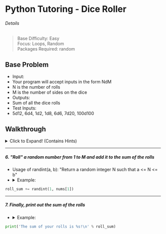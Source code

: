 # Python Tutoring - Dice Roller

###### Details

> Base Difficulty: Easy </br>
> Focus: Loops, Random </br>
> Packages Required: random </br>

Base Problem
------
- Input:
 - Your program will accept inputs in the form NdM
 - N is the number of rolls
 - M is the number of sides on the dice
- Outputs:
 - Sum of all the dice rolls
- Test Inputs:
 - 5d12, 6d4, 1d2, 1d8, 6d6, 7d20, 100d100

Walkthrough
------
<Details>
  <summary>Click to Expand! (Contains Hints)</summary> </br>
  <!-- <section> -->

  ##### 1. Get user input using the input() function
  <ul>
  <li> It takes a string as inputs (usually a prompt for the user to type something in) </li>
  <li> <details><summary>Example:</summary>

  ```python
  user_in = input("Please input a roll in the form NdM:\t")
  ```
  </details> </li>
  </ul>

  ***

  ##### 2. Make a variable to keep track of the sum of our rolls
  <ul>
  <li> An integer </li>
  <li> <details><summary>Example:</summary>

  ```python
  roll_sum = 0
  ```
  </details> </li>
  </ul>

  ***

  ##### 3. Split our string into a list of just the two numbers
  <ul>
  <li> This will take a string like "6d4" and return a list like ["6", "4"]. </li>
  <li> It uses the "d" we typed in for 6d4 as the delimeter, which is something that is used to divide the text </li>
  <li> <details><summary>Example:</summary>

  ```python
  str_n = user_in.split("d")
  ```
  </details> </li>
  </ul>

  ***

  ##### 4. Turning our list of strings into a list of integers
  <ul>
  <li> Run through all numbers (currently strings) in the list and convert them to integers </li>
  <li> <details><summary>Example:</summary>

  ```python
  nums = [int(n) for n in str_n]
  ```
  </details> </li>
  </ul>

  ***

  ##### 5. Make a for loop repeating N times, used to re-roll our dice
  - N being the first number in NdM
  - N is also stored in nums[0]
  - <details><summary>Example:</summary>

  ```python
  for i in range(nums[0]):
  ```
  </details>

  ***

  ##### 6. "Roll" a random number from 1 to M and add it to the sum of the rolls
  - Usage of randint(a, b): "Return a random integer N such that a <= N <= b"
  - <details><summary>Example:</summary>

  ```python
  roll_sum += randint(1, nums[1])
  ```
  </details>

  ***

  ##### 7. Finally, print out the sum of the rolls
  - <details><summary>Example:</summary>

  ```python
  print('The sum of your rolls is %s!\n' % roll_sum)
  ```
  </details>

  <!-- </section> -->
</details>

<!-- Extended Problem
------ -->
